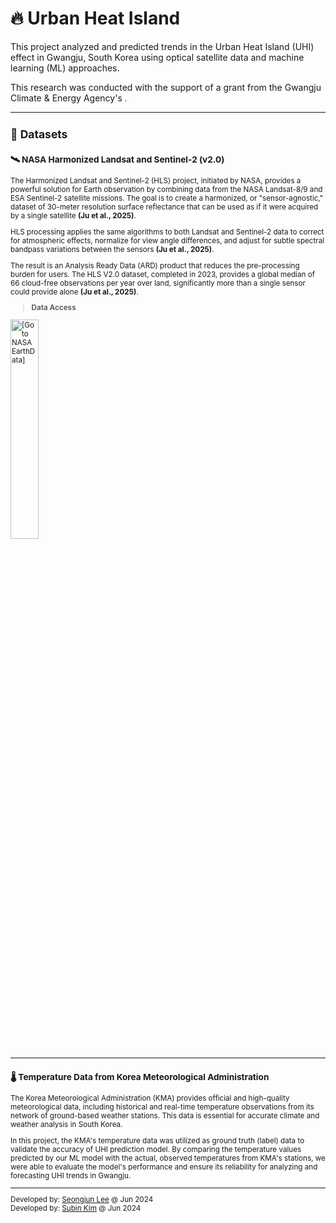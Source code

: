 # 🔥 Urban Heat Island
This project analyzed and predicted trends in the Urban Heat Island (UHI) effect in Gwangju, South Korea using optical satellite data and machine learning (ML) approaches.

This research was conducted with the support of a grant from the Gwangju Climate & Energy Agency's <Small Research Grant Program>.

---

## 💾 Datasets
### 🛰️ NASA Harmonized Landsat and Sentinel-2 (v2.0)
The Harmonized Landsat and Sentinel-2 (HLS) project, initiated by NASA, provides a powerful solution for Earth observation by combining data from the NASA Landsat-8/9 and ESA Sentinel-2 satellite missions.
The goal is to create a harmonized, or "sensor-agnostic," dataset of 30-meter resolution surface reflectance that can be used as if it were acquired by a single satellite **(Ju et al., 2025)**.

HLS processing applies the same algorithms to both Landsat and Sentinel-2 data to correct for atmospheric effects, normalize for view angle differences, and adjust for subtle spectral bandpass variations between the sensors **(Ju et al., 2025)**.

The result is an Analysis Ready Data (ARD) product that reduces the pre-processing burden for users. The HLS V2.0 dataset, completed in 2023, provides a global median of 66 cloud-free observations per year over land, significantly more than a single sensor could provide alone **(Ju et al., 2025)**.

> **Data Access**

<a href="https://search.earthdata.nasa.gov/search?q=HLS">
  <img src="https://www.earthdata.nasa.gov/themes/custom/project/hds_earthdata/nasa-earthdata-logo.png" alt="[Go to NASA EarthData]" width="30%">
</a>

---

### 🌡️ Temperature Data from Korea Meteorological Administration
The Korea Meteorological Administration (KMA) provides official and high-quality meteorological data, including historical and real-time temperature observations from its network of ground-based weather stations. This data is essential for accurate climate and weather analysis in South Korea.

In this project, the KMA's temperature data was utilized as ground truth (label) data to validate the accuracy of UHI prediction model. By comparing the temperature values predicted by our ML model with the actual, observed temperatures from KMA's stations, we were able to evaluate the model's performance and ensure its reliability for analyzing and forecasting UHI trends in Gwangju.

---

Developed by: [Seongjun Lee](mailto:seongjunlee4473@gmail.com?subject=Questions%20for%20GitHub%20projects) @ Jun 2024  
Developed by: [Subin Kim](mailto:sbkim.phy@gmail.com?subject=Questions%20for%20GitHub%20projects) @ Jun 2024
